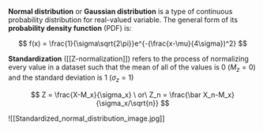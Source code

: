 **Normal distribution** or **Gaussian distribution** is a type of continuous probability distribution for real-valued variable. The general form of its **probability density function** (PDF) is:

$$
f(x) = \frac{1}{\sigma\sqrt{2\pi}}e^{-(\frac{x-\mu}{4\sigma})^2}
$$

**Standardization** ([[Z-normalization]]) refers to the process of normalizing every value in a dataset such that the mean of all of the values is 0 ($M_z = 0$) and the standard deviation is 1 ($\sigma_z = 1$)

$$
Z = \frac{X-M_x}{\sigma_x} \ or\ Z_n = \frac{\bar X_n-M_x}{\sigma_x/\sqrt{n}}
$$

![[Standardized_normal_distribution_image.jpg]]